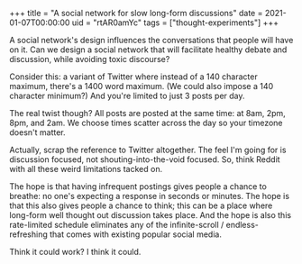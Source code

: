 +++
title = "A social network for slow long-form discussions"
date = 2021-01-07T00:00:00
uid = "rtAR0amYc"
tags = ["thought-experiments"]
+++

A social network's design influences the conversations that people will have on it. Can we design a social network that will facilitate healthy debate and discussion, while avoiding toxic discourse?

Consider this: a variant of Twitter where instead of a 140 character maximum, there's a 1400 word maximum. (We could also impose a 140 character minimum?) And you're limited to just 3 posts per day.

The real twist though? All posts are posted at the same time: at 8am, 2pm, 8pm, and 2am. We choose times scatter across the day so your timezone doesn't matter.

Actually, scrap the reference to Twitter altogether. The feel I'm going for is discussion focused, not shouting-into-the-void focused. So, think Reddit with all these weird limitations tacked on.

The hope is that having infrequent postings gives people a chance to breathe: no one's expecting a response in seconds or minutes. The hope is that this also gives people a chance to think; this can be a place where long-form well thought out discussion takes place. And the hope is also this rate-limited schedule eliminates any of the infinite-scroll / endless-refreshing that comes with existing popular social media.

Think it could work? I think it could.
